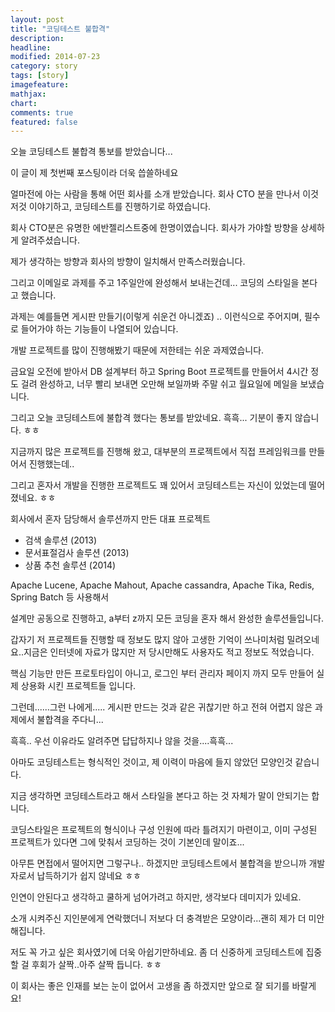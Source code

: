 ```yaml
---
layout: post
title: "코딩테스트 불합격"
description: 
headline: 
modified: 2014-07-23
category: story
tags: [story]
imagefeature: 
mathjax: 
chart: 
comments: true
featured: false
---
```


오늘 코딩테스트 불합격 통보를 받았습니다...

이 글이 제 첫번째 포스팅이라 더욱 씁쓸하네요

얼마전에 아는 사람을 통해 어떤 회사를 소개 받았습니다. 회사 CTO 분을 만나서 이것 저것 이야기하고, 코딩테스트를 진행하기로 하였습니다. 

회사 CTO분은 유명한 에반젤리스트중에 한명이였습니다. 회사가 가야할 방향을 상세하게 알려주셨습니다. 

제가 생각하는 방향과 회사의 방향이 일치해서 만족스러웠습니다. 

그리고 이메일로 과제를 주고 1주일안에 완성해서 보내는건데... 코딩의 스타일을 본다고 했습니다. 

과제는 예를들면 게시판 만들기(이렇게 쉬운건 아니겠죠) .. 이런식으로 주어지며, 필수로 들어가야 하는 기능들이 나열되어 있습니다.   

개발 프로젝트를 많이 진행해봤기 때문에 저한테는 쉬운 과제였습니다. 

금요일 오전에 받아서 DB 설계부터 하고 Spring Boot 프로젝트를 만들어서 4시간 정도 걸려 완성하고, 너무 빨리 보내면 오만해 보일까봐 주말 쉬고 월요일에 메일을 보냈습니다. 

그리고 오늘 코딩테스트에 불합격 했다는 통보를 받았네요. 흑흑... 기분이 좋지 않습니다. ㅎㅎ


지금까지 많은 프로젝트를 진행해 왔고, 대부분의 프로젝트에서 직접 프레임워크를 만들어서 진행했는데..

그리고 혼자서 개발을 진행한 프로젝트도 꽤 있어서 코딩테스트는 자신이 있었는데 떨어졌네요. ㅎㅎ

회사에서 혼자 담당해서 솔루션까지 만든 대표 프로젝트
 
-  검색 솔루션 (2013)
-  문서표절검사 솔루션 (2013)
-  상품 추천 솔루션 (2014)

Apache Lucene, Apache Mahout, Apache cassandra, Apache Tika, Redis, Spring Batch 등 사용해서 
 
 설계만 공동으로 진행하고, a부터 z까지 모든 코딩을 혼자 해서 완성한 솔루션들입니다. 
 
 갑자기 저 프로젝트들 진행할 때 정보도 많지 않아 고생한 기억이 쓰나미처럼 밀려오네요..지금은 인터넷에 자료가 많지만 저 당시만해도 사용자도 적고 정보도 적었습니다.
 
 핵심 기능만 만든 프로토타입이 아니고, 로그인 부터 관리자 페이지 까지 모두 만들어 실제 상용화 시킨 프로젝트들 입니다.

그런데......그런 나에게..... 게시판 만드는 것과 같은 귀찮기만 하고 전혀 어렵지 않은 과제에서 불합격을 주다니...

흑흑.. 우선 이유라도 알려주면 답답하지나 않을 것을....흑흑...


아마도 코딩테스트는 형식적인 것이고, 제 이력이 마음에 들지 않았던 모양인것 같습니다. 

지금 생각하면 코딩테스트라고 해서 스타일을 본다고 하는 것 자체가 말이 안되기는 합니다.

코딩스타일은 프로젝트의 형식이나 구성 인원에 따라 틀려지기 마련이고, 이미 구성된 프로젝트가 있다면 그에 맞춰서 코딩하는 것이 기본인데 말이죠...

아무튼 면접에서 떨어지면 그렇구나.. 하겠지만 코딩테스트에서 불합격을 받으니까 개발자로서 납득하기가 쉽지 않네요 ㅎㅎ

인연이 안된다고 생각하고 쿨하게 넘어가려고 하지만, 생각보다 데미지가 있네요.

소개 시켜주신 지인분에게 연락했더니 저보다 더 충격받은 모양이라...괜히 제가 더 미안해집니다. 

저도 꼭 가고 싶은 회사였기에 더욱 아쉽기만하네요. 좀 더 신중하게 코딩테스트에 집중할 걸 후회가 살짝..아주 살짝 듭니다. ㅎㅎ

이  회사는 좋은 인재를 보는 눈이 없어서 고생을 좀 하겠지만 앞으로 잘 되기를 바랄게요!



